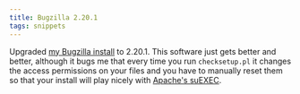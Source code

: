 ```yaml
---
title: Bugzilla 2.20.1
tags: snippets
---
```


Upgraded [my Bugzilla install](http://bugs.wincent.com/) to 2.20.1. This software just gets better and better, although it bugs me that every time you run `checksetup.pl` it changes the access permissions on your files and you have to manually reset them so that your install will play nicely with [Apache's suEXEC](http://httpd.apache.org/docs/2.0/suexec.html).
